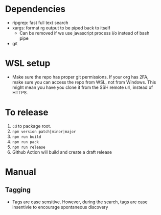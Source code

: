 # Dependencies

- ripgrep: fast full text search
- xargs: format rg output to be piped back to itself
  - Can be removed if we use javascript process i/o instead of bash pipe
- git

# WSL setup

- Make sure the repo has proper git permissions. If your org has 2FA, make sure you can access the repo from WSL, not from Windows. This might mean you have you clone it from the SSH remote url, instead of HTTPS.

# To release

1. `cd` to package root.
1. `npm version patch|minor|major`
1. `npm run build`
1. `npm run pack`
1. `npm run release`
1. Github Action will build and create a draft release

# Manual

## Tagging

- Tags are case sensitive. However, during the search, tags are case insentivie to encourage spontaneous discovery
